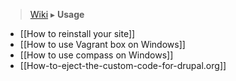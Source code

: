 > [Wiki](Home) ▸ **Usage**

* [[How to reinstall your site]]
* [[How to use Vagrant box on Windows]]
* [[How to use compass on Windows]]
* [[How-to-eject-the-custom-code-for-drupal.org]]